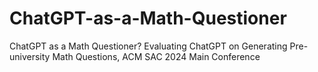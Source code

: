 # ChatGPT-as-a-Math-Questioner
ChatGPT as a Math Questioner? Evaluating ChatGPT on Generating Pre-university Math Questions, ACM SAC 2024 Main Conference
